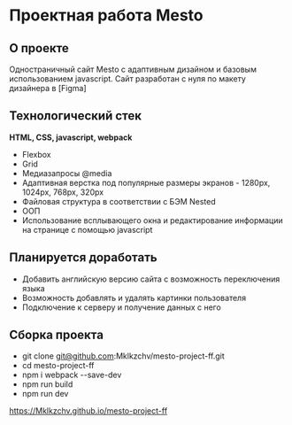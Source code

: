 # Проектная работа Mesto

## О проекте

Одностраничный сайт Mesto с адаптивным дизайном и базовым использованием javascript. Сайт разработан с нуля по макету дизайнера в [Figma]

## Технологический стек

**HTML, CSS, javascript, webpack**

* Flexbox
* Grid
* Медиазапросы @media
* Адаптивная верстка под популярные размеры экранов - 1280px, 1024px, 768px, 320px
* Файловая структура в соответствии с БЭМ Nested
* ООП
* Использование всплывающего окна и редактирование информации на странице с помощью javascript

## Планируется доработать

* Добавить английскую версию сайта с возможность переключения языка
* Возможность добавлять и удалять картинки пользователя
* Подключение к серверу и получение данных с него

## Сборка проекта

* git clone git@github.com:Mklkzchv/mesto-project-ff.git
* cd mesto-project-ff
* npm i webpack --save-dev
* npm run build
* npm run dev

https://Mklkzchv.github.io/mesto-project-ff